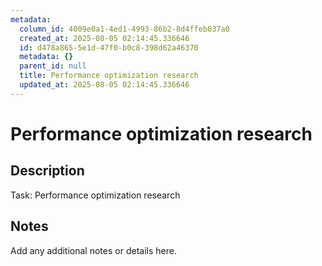 ```yaml
---
metadata:
  column_id: 4009e0a1-4ed1-4993-86b2-8d4ffeb037a0
  created_at: 2025-08-05 02:14:45.336646
  id: d478a865-5e1d-47f0-b0c8-398d62a46370
  metadata: {}
  parent_id: null
  title: Performance optimization research
  updated_at: 2025-08-05 02:14:45.336646
---
```


# Performance optimization research

## Description
Task: Performance optimization research

## Notes
Add any additional notes or details here.